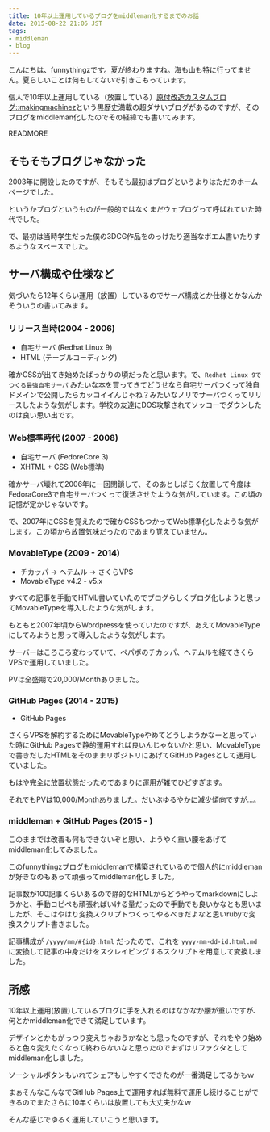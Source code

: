 ```yaml
---
title: 10年以上運用しているブログをmiddleman化するまでのお話
date: 2015-08-22 21:06 JST
tags:
- middleman
- blog
---
```


こんにちは、funnythingzです。夏が終わりますね。海も山も特に行ってません。夏らしいことは何もしてないで引きこもっています。

個人で10年以上運用している（放置している）[原付改造カスタムブログ::makingmachinez](http://www.makingmachinez.com/)という黒歴史満載の超ダサいブログがあるのですが、そのブログをmiddleman化したのでその経緯でも書いてみます。

READMORE

## そもそもブログじゃなかった

2003年に開設したのですが、そもそも最初はブログというよりはただのホームページでした。

というかブログというものが一般的ではなくまだウェブログって呼ばれていた時代でした。

で、最初は当時学生だった僕の3DCG作品をのっけたり適当なポエム書いたりするようなスペースでした。

## サーバ構成や仕様など

気づいたら12年くらい運用（放置）しているのでサーバ構成とか仕様とかなんかそういうの書いてみます。

### リリース当時(2004 - 2006)

- 自宅サーバ (Redhat Linux 9)
- HTML (テーブルコーディング)

確かCSSが出てき始めたばっかりの頃だったと思います。で、`Redhat Linux 9でつくる最強自宅サーバ` みたいな本を買ってきてどうせなら自宅サーバつくって独自ドメインで公開したらカッコイイんじゃね？みたいなノリでサーバつくってリリースしたような気がします。学校の友達にDOS攻撃されてソッコーでダウンしたのは良い思い出です。

### Web標準時代 (2007 - 2008)

- 自宅サーバ (FedoreCore 3)
- XHTML + CSS (Web標準)

確かサーバ壊れて2006年に一回閉鎖して、そのあとしばらく放置して今度はFedoraCore3で自宅サーバつくって復活させたような気がしています。この頃の記憶が定かじゃないです。

で、2007年にCSSを覚えたので確かCSSもつかってWeb標準化したような気がします。この頃から放置気味だったのであまり覚えていません。

### MovableType (2009 - 2014)

- チカッパ -> ヘテムル -> さくらVPS
- MovableType v4.2 - v5.x

すべての記事を手動でHTML書いていたのでブログらしくブログ化しようと思ってMovableTypeを導入したような気がします。

もともと2007年頃からWordpressを使っていたのですが、あえてMovableTypeにしてみようと思って導入したような気がします。

サーバーはころころ変わっていて、ペパボのチカッパ、ヘテムルを経てさくらVPSで運用していました。

PVは全盛期で20,000/Monthありました。

### GitHub Pages (2014 - 2015)

- GitHub Pages

さくらVPSを解約するためにMovableTypeやめてどうしようかなーと思っていた時にGitHub Pagesで静的運用すれば良いんじゃないかと思い、MovableTypeで書きだしたHTMLをそのままリポジトリにあげてGitHub Pagesとして運用していました。

もはや完全に放置状態だったのであまりに運用が雑でひどすぎます。

それでもPVは10,000/Monthありました。だいぶゆるやかに減少傾向ですが…。

### middleman + GitHub Pages (2015 - )

このままでは改善も何もできないぞと思い、ようやく重い腰をあげてmiddleman化してみました。

このfunnythingzブログもmiddlemanで構築されているので個人的にmiddlemanが好きなのもあって頑張ってmiddleman化しました。

記事数が100記事くらいあるので静的なHTMLからどうやってmarkdownにしようかと、手動コピペも頑張ればいける量だったので手動でも良いかなとも思いましたが、そこはやはり変換スクリプトつくってやるべきだよなと思いrubyで変換スクリプト書きました。

記事構成が `/yyyy/mm/#{id}.html` だったので、これを `yyyy-mm-dd-id.html.md` に変換して記事の中身だけをスクレイピングするスクリプトを用意して変換しました。

## 所感

10年以上運用(放置)しているブログに手を入れるのはなかなか腰が重いですが、何とかmiddleman化できて満足しています。

デザインとかもがっつり変えちゃおうかなとも思ったのですが、それをやり始めると色々変えたくなって終わらないなと思ったのでまずはリファクタとしてmiddleman化しました。

ソーシャルボタンもいれてシェアもしやすくできたのが一番満足してるかもｗ

まぁそんなこんなでGitHub Pages上で運用すれば無料で運用し続けることができるのでまたさらに10年くらいは放置しても大丈夫かなｗ

そんな感じでゆるく運用していこうと思います。
